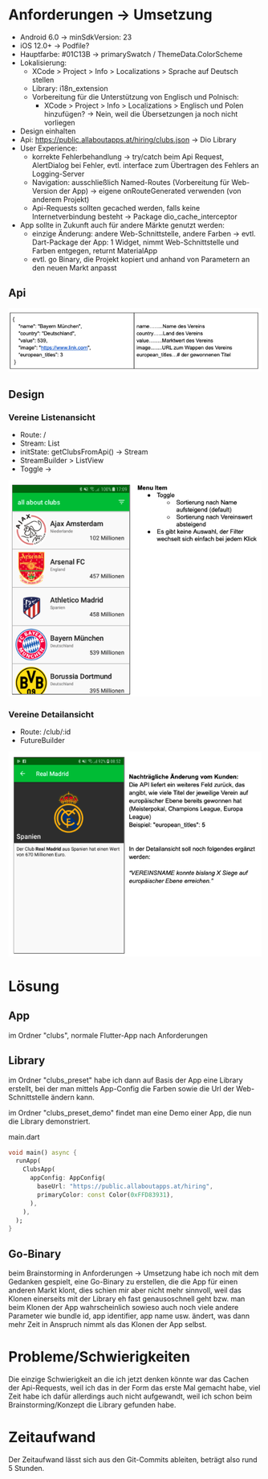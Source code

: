 # Anforderungen -> Umsetzung

- Android 6.0 -> minSdkVersion: 23
- iOS 12.0+ -> Podfile?
- Hauptfarbe: #01C13B -> primarySwatch / ThemeData.ColorScheme
- Lokalisierung:
  - XCode > Project > Info > Localizations > Sprache auf Deutsch stellen
  - Library: i18n_extension
  - Vorbereitung für die Unterstützung von Englisch und Polnisch:
    - XCode > Project > Info > Localizations > Englisch und Polen hinzufügen? -> Nein, weil die Übersetzungen ja noch nicht vorliegen
- Design einhalten
- Api: https://public.allaboutapps.at/hiring/clubs.json -> Dio Library
- User Experience:
  - korrekte Fehlerbehandlung -> try/catch beim Api Request, AlertDialog bei Fehler, evtl. interface zum Übertragen des Fehlers an Logging-Server
  - Navigation: ausschließlich Named-Routes (Vorbereitung für Web-Version der App) -> eigene onRouteGenerated verwenden (von anderem Projekt)
  - Api-Requests sollten gecached werden, falls keine Internetverbindung besteht -> Package dio_cache_interceptor
- App sollte in Zukunft auch für andere Märkte genutzt werden:
  - einzige Änderung: andere Web-Schnittstelle, andere Farben -> evtl. Dart-Package der App: 1 Widget, nimmt Web-Schnittstelle und Farben entgegen, returnt MaterialApp
  - evtl. go Binary, die Projekt kopiert und anhand von Parametern an den neuen Markt anpasst

## Api

![img/api.png](img/api.png)

## Design

### Vereine Listenansicht

- Route: /
- Stream: List<Club>
- initState: getClubsFromApi() -> Stream
- StreamBuilder > ListView
- Toggle ->

![img/design-listview.png](img/design-listview.png)

### Vereine Detailansicht

- Route: /club/:id
- FutureBuilder

![img/detailview.png](img/detailview.png)

# Lösung

## App

im Ordner "clubs", normale Flutter-App nach Anforderungen

## Library

im Ordner "clubs_preset" habe ich dann auf Basis der App eine Library erstellt, bei der man mittels App-Config die Farben sowie die Url der Web-Schnittstelle ändern kann.

im Ordner "clubs_preset_demo" findet man eine Demo einer App, die nun die Library demonstriert.

main.dart

```dart
void main() async {
  runApp(
    ClubsApp(
      appConfig: AppConfig(
        baseUrl: "https://public.allaboutapps.at/hiring",
        primaryColor: const Color(0xFFD83931),
      ),
    ),
  );
}
```

## Go-Binary

beim Brainstorming in Anforderungen -> Umsetzung habe ich noch mit dem Gedanken gespielt, eine Go-Binary zu erstellen, die die App für einen anderen Markt klont, dies schien mir aber nicht mehr sinnvoll, weil das Klonen einerseits mit der Library eh fast genausoschnell geht bzw. man beim Klonen der App wahrscheinlich sowieso auch noch viele andere Parameter wie bundle id, app identifier, app name usw. ändert, was dann mehr Zeit in Anspruch nimmt als das Klonen der App selbst.

# Probleme/Schwierigkeiten

Die einzige Schwierigkeit an die ich jetzt denken könnte war das Cachen der Api-Requests, weil ich das in der Form das erste Mal gemacht habe, viel Zeit habe ich dafür allerdings auch nicht aufgewandt, weil ich schon beim Brainstorming/Konzept die Library gefunden habe.

# Zeitaufwand

Der Zeitaufwand lässt sich aus den Git-Commits ableiten, beträgt also rund 5 Stunden.
